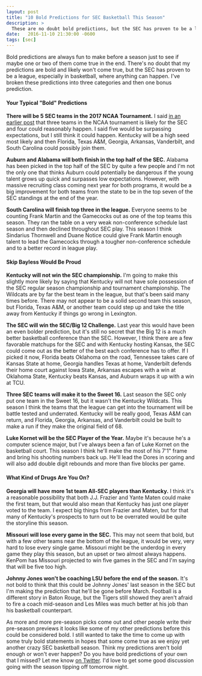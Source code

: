 ```yaml
---
layout: post
title: "10 Bold Predictions for SEC Basketball This Season"
description: >
  These are no doubt bold predictions, but the SEC has proven to be a league, especially in basketball, where anything can happen.
date:   2016-11-10 21:30:00 -0600
tags: [sec]
---
```

Bold predictions are always fun to make before a season just to see if maybe one or two of them come true in the end. There's no doubt that my predictions are bold and likely won't come true, but the SEC has proven to be a league, especially in basketball, where anything can happen. I've broken these predictions into three categories and then one bonus prediction.

#### Your Typical "Bold" Predictions

**There will be 5 SEC teams in the 2017 NCAA Tournament.** I said [in an earlier post](http://hoops.jacobvarner.com/2016/10/18/How-Many-SEC-Basketball-Teams-Will-Make-the-NCAA-Tournament.html) that three teams in the NCAA tournament is likely for the SEC and four could reasonably happen. I said five would be surpassing expectations, but I still think it could happen. Kentucky will be a high seed most likely and then Florida, Texas A&M, Georgia, Arkansas, Vanderbilt, and South Carolina could possibly join them.

**Auburn and Alabama will both finish in the top half of the SEC.** Alabama has been picked in the top half of the SEC by quite a few people and I'm not the only one that thinks Auburn could potentially be dangerous if the young talent grows up quick and surpasses low expectations. However, with massive recruiting class coming next year for both programs, it would be a big improvement for both teams from the state to be in the top seven of the SEC standings at the end of the year.

**South Carolina will finish top three in the league.** Everyone seems to be counting Frank Martin and the Gamecocks out as one of the top teams this season. They ran the table on a very weak non-conference schedule last season and then declined throughout SEC play. This season I think Sindarius Thornwell and Duane Notice could give Frank Martin enough talent to lead the Gamecocks through a tougher non-conference schedule and to a better record in league play.

#### Skip Bayless Would Be Proud

**Kentucky will not win the SEC championship.** I'm going to make this slightly more likely by saying that Kentucky will not have sole possession of the SEC regular season championship and tournament championship. The Wildcats are by far the best team in the league, but that's been said many times before. There may not appear to be a solid second team this season, but Florida, Texas A&M, or another team could step up and take the title away from Kentucky if things go wrong in Lexington.

**The SEC will win the SEC/Big 12 Challenge.** Last year this would have been an even bolder prediction, but it's still no secret that the Big 12 is a much better basketball conference than the SEC. However, I think there are a few favorable matchups for the SEC and with Kentucky hosting Kansas, the SEC could come out as the better of the best each conference has to offer. If I picked it now, Florida beats Oklahoma on the road, Tennessee takes care of Kansas State at home, Georgia handles Texas at home, Vanderbilt defends their home court against Iowa State, Arkansas escapes with a win at Oklahoma State, Kentucky beats Kansas, and Auburn wraps it up with a win at TCU.

**Three SEC teams will make it to the Sweet 16.** Last season the SEC only put one team in the Sweet 16, but it wasn't the Kentucky Wildcats. This season I think the teams that the league can get into the tournament will be battle tested and underrated. Kentucky will be really good, Texas A&M can return, and Florida, Georgia, Arkansas, and Vanderbilt could be built to make a run if they make the original field of 68.

**Luke Kornet will be the SEC Player of the Year.** Maybe it's because he's a computer science major, but I've always been a fan of Luke Kornet on the basketball court. This season I think he'll make the most of his 7'1" frame and bring his shooting numbers back up. He'll lead the Dores in scoring and will also add double digit rebounds and more than five blocks per game.

#### What Kind of Drugs Are You On?

**Georgia will have more 1st team All-SEC players than Kentucky.** I think it's a reasonable possibility that both J.J. Frazier and Yante Maten could make the first team, but that would also mean that Kentucky has just one player voted to the team. I expect big things from Frazier and Maten, but for that many of Kentucky's prospects to turn out to be overrated would be quite the storyline this season.

**Missouri will lose every game in the SEC.** This may not seem that bold, but with a few other teams near the bottom of the league, it would be very, very hard to lose every single game. Missouri might be the underdog in every game they play this season, but an upset or two almost always happens. KenPom has Missouri projected to win five games in the SEC and I'm saying that will be five too high.

**Johnny Jones won't be coaching LSU before the end of the season.** It's not bold to think that this could be Johnny Jones' last season in the SEC but I'm making the prediction that he'll be gone before March. Football is a different story in Baton Rouge, but the Tigers still showed they aren't afraid to fire a coach mid-season and Les Miles was much better at his job than his basketball counterpart.

As more and more pre-season picks come out and other people write their pre-season previews it looks like some of my other predictions before this could be considered bold. I still wanted to take the time to come up with some truly bold statements in hopes that some come true as we enjoy yet another crazy SEC basketball season. Think my predictions aren't bold enough or won't ever happen? Do you have bold predictions of your own that I missed? Let me know [on Twitter](https://www.twitter.com/jacobvarner14). I'd love to get some good discussion going with the season tipping off tomorrow night.
